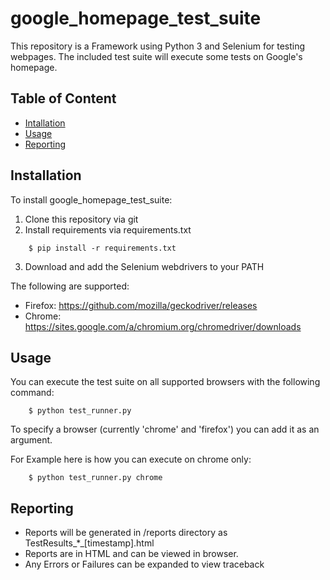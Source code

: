 # google_homepage_test_suite

This repository is a Framework using Python 3 and Selenium for testing webpages. 
The included test suite will execute some tests on Google's homepage.

## Table of Content

- [Intallation](#installation)
- [Usage](#usage)
- [Reporting](#reporting)

## Installation

To install google_homepage_test_suite: 

1. Clone this repository via git
2. Install requirements via requirements.txt

```batch
    $ pip install -r requirements.txt
```

3. Download and add the Selenium webdrivers to your PATH

The following are supported:
- Firefox: https://github.com/mozilla/geckodriver/releases
- Chrome: https://sites.google.com/a/chromium.org/chromedriver/downloads

## Usage

You can execute the test suite on all supported browsers with the following command:

```batch
    $ python test_runner.py
```

To specify a browser (currently 'chrome' and 'firefox') you can add it as an argument.

For Example here is how you can execute on chrome only:

```batch
    $ python test_runner.py chrome
```

## Reporting

- Reports will be generated in /reports directory as TestResults_*_[timestamp].html
- Reports are in HTML and can be viewed in browser.
- Any Errors or Failures can be expanded to view traceback
